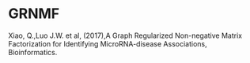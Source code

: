 # GRNMF


  Xiao, Q.,Luo J.W. et al, (2017),A Graph Regularized Non-negative Matrix Factorization for Identifying 
  MicroRNA-disease Associations, Bioinformatics.
